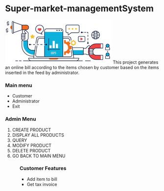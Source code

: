 # Super-market-managementSystem
<img text-align="center" src="download.png" alt=" ">
This project generates an online bill according to the items chosen by customer based on the items inserted in the feed by administrator.
<h3>Main menu</h3>
<ul>
  <li>Customer</li>
  <li>Administrator</li>
  <li>Exit</li>
 </ul>
 <h3>Admin Menu</h3>
 <ol>
 <li> CREATE PRODUCT</li>
<li>DISPLAY ALL PRODUCTS</li>
<li>QUERY</li>
<li>MODIFY PRODUCT</li>
<li>DELETE PRODUCT</li>
<li>GO BACK TO MAIN MENU</li>
  <ol>
<h3>Customer Features</h3>
  <ul>
    <li>Add item to bill</li>
    <li>Get tax invoice</li>
  </ul>
